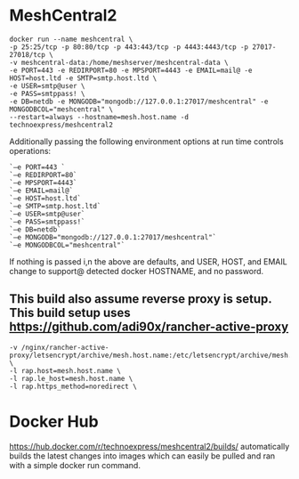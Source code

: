 # MeshCentral2

```
docker run --name meshcentral \
-p 25:25/tcp -p 80:80/tcp -p 443:443/tcp -p 4443:4443/tcp -p 27017-27018/tcp \
-v meshcentral-data:/home/meshserver/meshcentral-data \
-e PORT=443 -e REDIRPORT=80 -e MPSPORT=4443 -e EMAIL=mail@ -e HOST=host.ltd -e SMTP=smtp.host.ltd \
-e USER=smtp@user \
-e PASS=smtppass! \
-e DB=netdb -e MONGODB="mongodb://127.0.0.1:27017/meshcentral" -e MONGODBCOL="meshcentral" \
--restart=always --hostname=mesh.host.name -d technoexpress/meshcentral2
```

Additionally passing the following environment options at run time controls operations:
```
`–e PORT=443 `
`–e REDIRPORT=80`
`–e MPSPORT=4443`
`–e EMAIL=mail@`
`–e HOST=host.ltd`
`–e SMTP=smtp.host.ltd`
`–e USER=smtp@user`
`–e PASS=smtppass!`
`–e DB=netdb`
`–e MONGODB="mongodb://127.0.0.1:27017/meshcentral"`
`–e MONGODBCOL="meshcentral"`
```

If nothing is passed i,n the above are defaults, and USER, HOST, and EMAIL change to support@ detected docker HOSTNAME, and no password.


## This build also assume reverse proxy is setup. This build setup uses https://github.com/adi90x/rancher-active-proxy

```
-v /nginx/rancher-active-proxy/letsencrypt/archive/mesh.host.name:/etc/letsencrypt/archive/mesh.host.name \
-l rap.host=mesh.host.name \
-l rap.le_host=mesh.host.name \
-l rap.https_method=noredirect \
```

# Docker Hub

https://hub.docker.com/r/technoexpress/meshcentral2/builds/ automatically builds the latest changes into images which can easily be pulled and ran with a simple docker run command. 